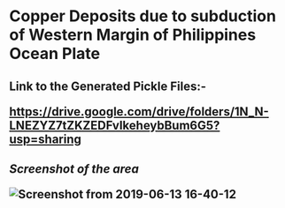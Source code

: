 <h1>Copper Deposits due to subduction of Western Margin of Philippines Ocean Plate
  
<h2> Link to the Generated Pickle Files:-
  
  https://drive.google.com/drive/folders/1N_N-LNEZYZ7tZKZEDFvIkeheybBum6G5?usp=sharing

<h2><i>Screenshot of the area</i>
  
 ![Screenshot from 2019-06-13 16-40-12](https://user-images.githubusercontent.com/49898433/59409631-f6e3ad00-8df9-11e9-9a45-675a8e9146a0.png)
